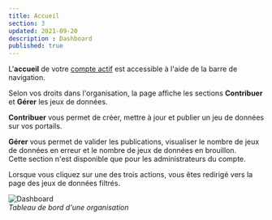 ```yaml
---
title: Accueil
section: 3
updated: 2021-09-20
description : Dashboard
published: true
---
```


L'**accueil** de votre [compte actif](./user-guide-backoffice/organisation) est accessible à l'aide de la barre de navigation.

Selon vos droits dans l'organisation, la page affiche les sections **Contribuer** et **Gérer** les jeux de données.

**Contribuer** vous permet de créer, mettre à jour et publier un jeu de données sur vos portails.

**Gérer** vous permet de valider les publications, visualiser le nombre de jeux de données en erreur et le nombre de jeux de données en brouillon.  
Cette section n'est disponible que pour les administrateurs du compte.  

Lorsque vous cliquez sur une des trois actions, vous êtes redirigé vers la page des jeux de données filtrés.  


![Dashboard](./images/user-guide-backoffice/dashboard.jpg)  
*Tableau de bord d'une organisation*
